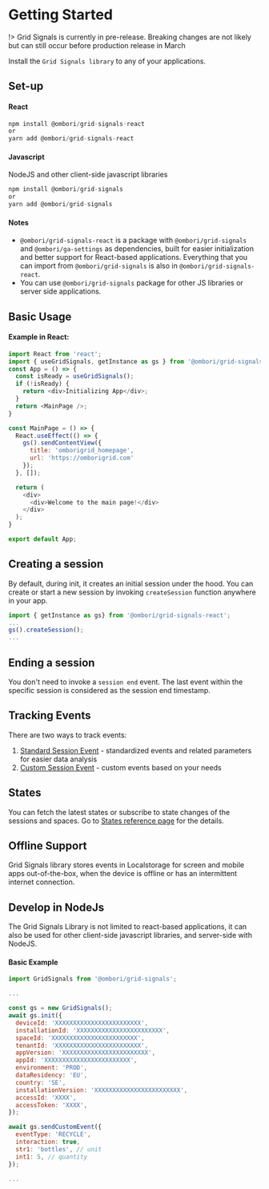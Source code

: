# Getting Started

!> Grid Signals is currently in pre-release. Breaking changes are not likely but can still occur before production release in March

Install the `Grid Signals library` to any of your applications.

## Set-up
#### React
```js
npm install @ombori/grid-signals-react
or
yarn add @ombori/grid-signals-react
```

#### Javascript
NodeJS and other client-side javascript libraries 
```js
npm install @ombori/grid-signals
or
yarn add @ombori/grid-signals
```

#### Notes
- `@ombori/grid-signals-react` is a package with `@ombori/grid-signals` and `@ombori/ga-settings` as dependencies, built for easier initialization and better support for React-based applications. Everything that you can import from `@ombori/grid-signals` is also in `@ombori/grid-signals-react`.
- You can use `@ombori/grid-signals` package for other JS libraries or server side applications.

## Basic Usage

#### Example in React:
```js
import React from 'react';
import { useGridSignals, getInstance as gs } from '@ombori/grid-signals-react';
const App = () => {
  const isReady = useGridSignals();
  if (!isReady) {
    return <div>Initializing App</div>;
  }
  return <MainPage />;
}

const MainPage = () => {
  React.useEffect(() => {
    gs().sendContentView({
      title: 'omborigrid_homepage',
      url: 'https://omborigrid.com'
    });
  }, []);

  return (
    <div>
      <div>Welcome to the main page!</div>
    </div>
  );
}

export default App;
```

## Creating a session
By default, during init, it creates an initial session under the hood. You can create or start a new session by invoking `createSession` function anywhere in your app. 

```js
import { getInstance as gs} from '@ombori/grid-signals-react';
...
gs().createSession();
...
```

## Ending a session
You don't need to invoke a `session end` event. The last event within the specific session is considered as the session end timestamp.


## Tracking Events
There are two ways to track events:

1. [Standard Session Event](/grid-signals/tracking-events) - standardized events and related parameters for easier data analysis
2. [Custom Session Event](/grid-signals/tracking-events?id=custom-event) - custom events based on your needs

## States
You can fetch the latest states or subscribe to state changes of the sessions and spaces. Go to [States reference page](/grid-signals/states) for the details.

## Offline Support
Grid Signals library stores events in Localstorage for screen and mobile apps out-of-the-box, when the device is offline or has an intermittent internet connection.

## Develop in NodeJs
The Grid Signals Library is not limited to react-based applications, it can also be used for other client-side javascript libraries, and server-side with NodeJS. 

#### Basic Example
```js
import GridSignals from '@ombori/grid-signals';

...

const gs = new GridSignals();
await gs.init({
  deviceId: 'XXXXXXXXXXXXXXXXXXXXXXXX',
  installationId: 'XXXXXXXXXXXXXXXXXXXXXXXX',
  spaceId: 'XXXXXXXXXXXXXXXXXXXXXXXX',
  tenantId: 'XXXXXXXXXXXXXXXXXXXXXXXX',
  appVersion: 'XXXXXXXXXXXXXXXXXXXXXXXX',
  appId: 'XXXXXXXXXXXXXXXXXXXXXXXX',
  environment: 'PROD',
  dataResidency: 'EU',
  country: 'SE',
  installationVersion: 'XXXXXXXXXXXXXXXXXXXXXXXX',
  accessId: 'XXXX',
  accessToken: 'XXXX',
});

await gs.sendCustomEvent({
  eventType: 'RECYCLE',
  interaction: true,
  str1: 'bottles', // unit
  int1: 5, // quantity
});

...
```
